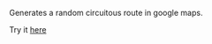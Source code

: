 Generates a random circuitous route in google maps.

Try it [here](https://jonnycodes.github.io/randomCircuitGenerator)